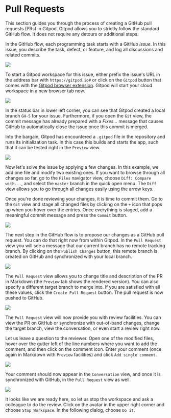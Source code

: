 # Pull Requests

This section guides you through the process of creating a GitHub pull requests (PRs) in Gitpod.
Gitpod allows you to strictly follow the standard GitHub flow. It does not require any detours or
additional steps.

In the GitHub flow, each programming task starts with a GitHub _issue_. In this issue, you describe
the task, defect, or feature, and log all discussions and related commits.

![](images/pr-GitHub-issue.png)

To start a Gitpod workspace for this issue, either prefix the issue's URL in the address bar with
`https://gitpod.io#` or click on the `Gitpod` button that comes with the [Gitpod browser
extension](20_Browser_Extension.md). Gitpod will start your cloud workspace in a new browser tab
now.

![](images/pr-gitpod-started.png)

In the status bar in lower left corner, you can see that Gitpod created a local branch `GH-5` for
your issue. Furthermore, if you open the `Git` view, the commit message has already prepared with a
_Fixes..._ message that causes GitHub to automatically close the issue once this commit is merged.

Into the bargain, Gitpod has encountered a `.gitpod` file in the repository and runs its
initialization task. In this case this builds and starts the app, such that it can be tested right
in the `Preview` view.

![](images/pr-preview.png)

Now let's solve the issue by applying a few changes. In this example, we add one file and modify two
existing ones. If you want to browse through all changes so far, go to the `Files` navigator view,
choose `Diff: Compare with...`, and select the `master` branch in the quick open menu. The `Diff`
view allows you to go through all changes easily using the arrow keys.

Once you're done reviewing your changes, it is time to commit them. Go to the `Git` view and stage
all changed files by clicking on the `+` icon that pops up when you hover over the entries. Once
everything is staged, add a meaningful commit message and press the `Commit` button.

![](images/pr-commit.png)

The next step in the GitHub flow is to propose our changes as a GitHub pull request. You can do that
right now from within Gitpod. In the `Pull Request` view you will see a message that our current
branch has no remote tracking branch. By clicking on the `Publish Changes` button, this remote
branch is created on GitHub and synchronized with your local branch.

![](images/pr-confirm-publish.png)

The `Pull Request` view allows you to change title and description of the PR in Markdown (the
`Preview` tab shows the rendered version). You can also specify a different target branch to merge
into. If you are satisfied with all these values, click the `Create Pull Request` button. The pull
request is now pushed to GitHub.

![](images/pr-new.png)

The `Pull Request` view will now provide you with review facilities. You can view the PR on GitHub
or synchronize with out-of-band changes, change the target branch, view the conversation, or even
start a review right now.

Let us leave a question to the reviewer. Open one of the modified files, hover over the gutter left
of the line numbers where you want to add the comment, and then click on the comment icon. Enter
your comment (once again in Markdown with `Preview` facilities) and click `Add single comment`.

![](images/pr-add-comment.png)

Your comment should now appear in the `Conversation` view, and once it is synchronized with GitHub,
in the `Pull Request` view as well.

![](images/pr-stop-ws.png)

It looks like we are ready here, so let us stop the workspace and ask a colleague to do the review.
Click on the avatar in the upper right corner and choose `Stop Workspace`. In the following dialog,
choose `Do it`.

